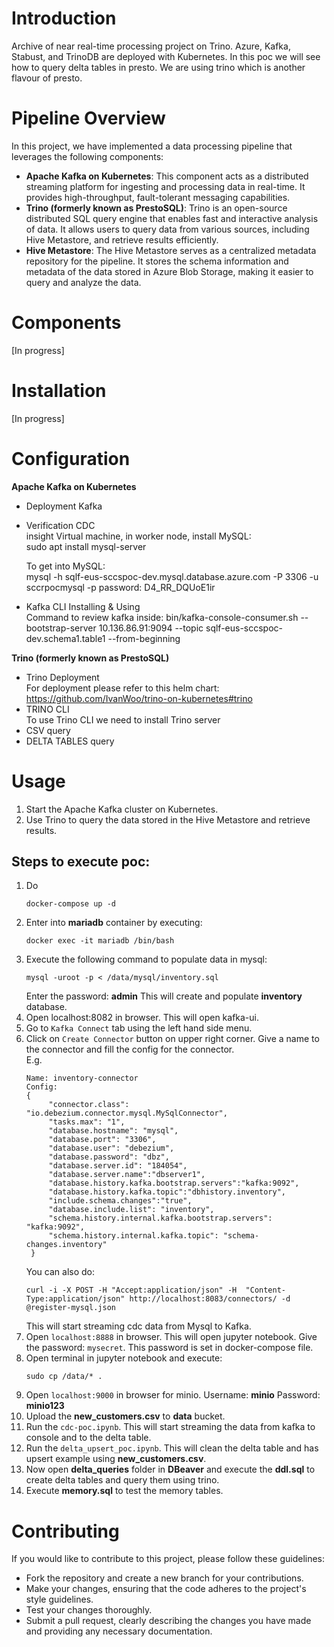 # Introduction 
Archive of near real-time processing project on Trino. Azure, Kafka, Stabust, and TrinoDB are deployed with Kubernetes. In this poc we will see how to query delta tables in presto. We are using trino which is another flavour of presto.

# Pipeline Overview
In this project, we have implemented a data processing pipeline that leverages the following components:
- **Apache Kafka on Kubernetes**: This component acts as a distributed streaming platform for ingesting and processing data in real-time. It provides high-throughput, fault-tolerant messaging capabilities.
- **Trino (formerly known as PrestoSQL)**: Trino is an open-source distributed SQL query engine that enables fast and interactive analysis of data. It allows users to query data from various sources, including Hive Metastore, and retrieve results efficiently.
- **Hive Metastore**: The Hive Metastore serves as a centralized metadata repository for the pipeline. It stores the schema information and metadata of the data stored in Azure Blob Storage, making it easier to query and analyze the data.


# Components
[In progress]

# Installation
[In progress]

# Configuration
**Apache Kafka on Kubernetes**
  - Deployment Kafka
  - Verification CDC \
    insight Virtual machine, in worker node, install MySQL: \
    sudo apt install mysql-server

    To get into MySQL: \
    mysql -h sqlf-eus-sccspoc-dev.mysql.database.azure.com -P 3306 -u sccrpocmysql -p
    password:  D4_RR_DQUoE1ir

  - Kafka CLI Installing & Using \
    Command to review kafka inside:  bin/kafka-console-consumer.sh --bootstrap-server 10.136.86.91:9094 --topic sqlf-eus-sccspoc-dev.schema1.table1 --from-beginning
    
 **Trino (formerly known as PrestoSQL)**
   - Trino Deployment \
     For deployment please refer to this helm chart: https://github.com/IvanWoo/trino-on-kubernetes#trino
   - TRINO CLI \
     To use Trino CLI we need to install Trino server
   - CSV query
   - DELTA TABLES query

# Usage
1. Start the Apache Kafka cluster on Kubernetes.
2. Use Trino to query the data stored in the Hive Metastore and retrieve results.

## Steps to execute poc:
1. Do 
   ```shell
   docker-compose up -d
   ```
2. Enter into **mariadb** container by executing: 
   ```shell
   docker exec -it mariadb /bin/bash
   ```
3. Execute the following command to populate data in mysql:
   ```shell
   mysql -uroot -p < /data/mysql/inventory.sql
   ```
   Enter the password: **admin**
    This will create and populate **inventory** database.
4. Open localhost:8082 in browser. This will open kafka-ui.
5. Go to `Kafka Connect` tab using the left hand side menu.
6. Click on `Create Connector` button on upper right corner. Give a name to the connector and fill the config for the connector.</br>
   E.g. 
   ```
   Name: inventory-connector
   Config: 
   {
        "connector.class": "io.debezium.connector.mysql.MySqlConnector",
        "tasks.max": "1",
        "database.hostname": "mysql",
        "database.port": "3306",
        "database.user": "debezium",
        "database.password": "dbz",
        "database.server.id": "184054",
        "database.server.name":"dbserver1",
        "database.history.kafka.bootstrap.servers":"kafka:9092",
        "database.history.kafka.topic":"dbhistory.inventory",
        "include.schema.changes":"true",
        "database.include.list": "inventory",
        "schema.history.internal.kafka.bootstrap.servers": "kafka:9092",
        "schema.history.internal.kafka.topic": "schema-changes.inventory"
    }
   ```
   You can also do:
   ```shell
   curl -i -X POST -H "Accept:application/json" -H  "Content-Type:application/json" http://localhost:8083/connectors/ -d @register-mysql.json
   ```
   This will start streaming cdc data from Mysql to Kafka.
7. Open `localhost:8888` in browser. This will open jupyter notebook. Give the password: `mysecret`. This password is set in docker-compose file.
8. Open terminal in jupyter notebook and execute:
    ```shell
    sudo cp /data/* .
    ```
9.  Open `localhost:9000` in browser for minio. Username: **minio** Password: **minio123**
10. Upload the **new_customers.csv** to **data** bucket.
11. Run the `cdc-poc.ipynb`. This will start streaming the data from kafka to console and to the delta table.
12. Run the `delta_upsert_poc.ipynb`. This will clean the delta table and has upsert example using **new_customers.csv**.
13. Now open **delta_queries** folder in **DBeaver** and execute the **ddl.sql** to create delta tables and query them using trino. 
14. Execute **memory.sql** to test the memory tables.

# Contributing
If you would like to contribute to this project, please follow these guidelines:
- Fork the repository and create a new branch for your contributions.
- Make your changes, ensuring that the code adheres to the project's style guidelines.
- Test your changes thoroughly.
- Submit a pull request, clearly describing the changes you have made and providing any necessary documentation.
